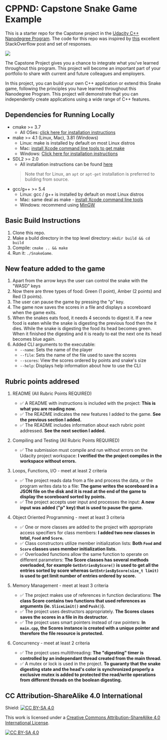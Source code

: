 # CPPND: Capstone Snake Game Example

This is a starter repo for the Capstone project in the [Udacity C++ Nanodegree Program](https://www.udacity.com/course/c-plus-plus-nanodegree--nd213). The code for this repo was inspired by [this](https://codereview.stackexchange.com/questions/212296/snake-game-in-c-with-sdl) excellent StackOverflow post and set of responses.

<img src="snake_game.gif"/>

The Capstone Project gives you a chance to integrate what you've learned throughout this program. This project will become an important part of your portfolio to share with current and future colleagues and employers.

In this project, you can build your own C++ application or extend this Snake game, following the principles you have learned throughout this Nanodegree Program. This project will demonstrate that you can independently create applications using a wide range of C++ features.

## Dependencies for Running Locally
* cmake >= 3.7
  * All OSes: [click here for installation instructions](https://cmake.org/install/)
* make >= 4.1 (Linux, Mac), 3.81 (Windows)
  * Linux: make is installed by default on most Linux distros
  * Mac: [install Xcode command line tools to get make](https://developer.apple.com/xcode/features/)
  * Windows: [Click here for installation instructions](http://gnuwin32.sourceforge.net/packages/make.htm)
* SDL2 >= 2.0
  * All installation instructions can be found [here](https://wiki.libsdl.org/Installation)
  >Note that for Linux, an `apt` or `apt-get` installation is preferred to building from source. 
* gcc/g++ >= 5.4
  * Linux: gcc / g++ is installed by default on most Linux distros
  * Mac: same deal as make - [install Xcode command line tools](https://developer.apple.com/xcode/features/)
  * Windows: recommend using [MinGW](http://www.mingw.org/)

## Basic Build Instructions

1. Clone this repo.
2. Make a build directory in the top level directory: `mkdir build && cd build`
3. Compile: `cmake .. && make`
4. Run it: `./SnakeGame`.

## New feature added to the game

1. Apart from the arrow keys the user can control the snake with the "WASD" keys
2. Now there are three types of food: Green (1 point), Amber (2 points) and Red (3 points).
3. The user can pause the game by pressing the "p" key.
4. The game now saves the scores in a file and displays a scoreboard when the game exits.
5. When the snakes eats food, it needs 4 seconds to digest it. If a new food is eaten while the snake is digesting the previous food then the it dies. While the snake is digesting the food its head becomes green. When it finished the digesting and it is ready to eat the next one its head becomes blue again.
6. Added CLI arguments to the executable:
   * `--name`: Sets the name of the player
   * `--file`: Sets the name of the file used to save the scores
   * `--scores`: View the scores ordered by points and snake's size
   * `--help`: Displays help information about how to use the CLI

## Rubric points addresed

1. README (All Rubric Points REQUIRED)
   * :white_check_mark: A README with instructions is included with the project: **This is what you are reading now.**
   * :white_check_mark: The README indicates the new features I added to the game. **See the previous section I added.**
   * :white_check_mark: The README includes information about each rubric point addressed. **See the next section I added.**

2. Compiling and Testing (All Rubric Points REQUIRED)
   * :white_check_mark: The submission must compile and run without errors on the Udacity project workspace: **I verified the the project compiles in the workspace without errors.**

3. Loops, Functions, I/O - meet at least 2 criteria
   * :white_check_mark: The project reads data from a file and process the data, or the program writes data to a file: **The game writes the scoreboard in a JSON file on the disk and it is read at the end of the game to display the scoreboard sorted by points.**
   * :white_check_mark: The project accepts user input and processes the input: **A new input was added ("p" key) that is used to pause the game.**

4. Object Oriented Programming - meet at least 3 criteria
   * :white_check_mark: One or more classes are added to the project with appropriate access specifiers for class members: **I added two new classes in total, `Food` and `Score`.**
   * :white_check_mark: Class constructors utilize member initialization lists: **Both `Food` and `Score` classes uses member initialization lists.**
   * :white_check_mark: Overloaded functions allow the same function to operate on different parameters: **The Score classes has several methods overloaded, for example `GetEntriesByScore()` is used to get all the entries sorted by score whereas `GetEntriesByScore(size_t limit)` is used to get limit number of entries ordered by score.**

5. Memory Management - meet at least 3 criteria
   * :white_check_mark: The project makes use of references in function declarations: **The class Score contains two functions that used references as arguments (ie. `SliceLimit()` and `Push()`).**
   * :white_check_mark: The project uses destructors appropriately. **The Scores clases saves the scores in a file in its destructor.**
   * :white_check_mark: The project uses smart pointers instead of raw pointers: **In `main.cpp`, the Scores instance is created with a unique pointer and therefore the file resource is protected.**

6. Concurrency - meet at least 2 criteria
   * :white_check_mark: The project uses multithreading: **The "digesting" timer is controlled by an independant thread created from the main thread.**
   * :white_check_mark: A mutex or lock is used in the project. **To guaranty that the snake digesting state and the head's color is synchronized properly a exclusive mutex is added to protected the read/write operations from different threads on the boolean digesting.**

## CC Attribution-ShareAlike 4.0 International


Shield: [![CC BY-SA 4.0][cc-by-sa-shield]][cc-by-sa]

This work is licensed under a
[Creative Commons Attribution-ShareAlike 4.0 International License][cc-by-sa].

[![CC BY-SA 4.0][cc-by-sa-image]][cc-by-sa]

[cc-by-sa]: http://creativecommons.org/licenses/by-sa/4.0/
[cc-by-sa-image]: https://licensebuttons.net/l/by-sa/4.0/88x31.png
[cc-by-sa-shield]: https://img.shields.io/badge/License-CC%20BY--SA%204.0-lightgrey.svg
